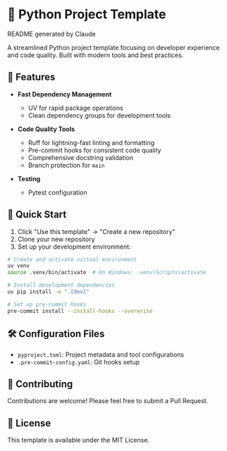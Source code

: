 # 🐍 Python Project Template

README generated by Claude

A streamlined Python project template focusing on developer experience and code quality. Built with modern tools and best practices.

## 🌟 Features

- **Fast Dependency Management**
  - UV for rapid package operations
  - Clean dependency groups for development tools

- **Code Quality Tools**
  - Ruff for lightning-fast linting and formatting
  - Pre-commit hooks for consistent code quality
  - Comprehensive docstring validation
  - Branch protection for `main`

- **Testing**
  - Pytest configuration

## 🚀 Quick Start

1. Click "Use this template" → "Create a new repository"
2. Clone your new repository
3. Set up your development environment:

```bash
# Create and activate virtual environment
uv venv
source .venv/bin/activate  # On Windows: .venv\Scripts\activate

# Install development dependencies
uv pip install -e ".[dev]"

# Set up pre-commit hooks
pre-commit install --install-hooks --overwrite
```

## 🛠️ Configuration Files

- `pyproject.toml`: Project metadata and tool configurations
- `.pre-commit-config.yaml`: Git hooks setup

## 🤝 Contributing

Contributions are welcome! Please feel free to submit a Pull Request.

## 📜 License

This template is available under the MIT License.

